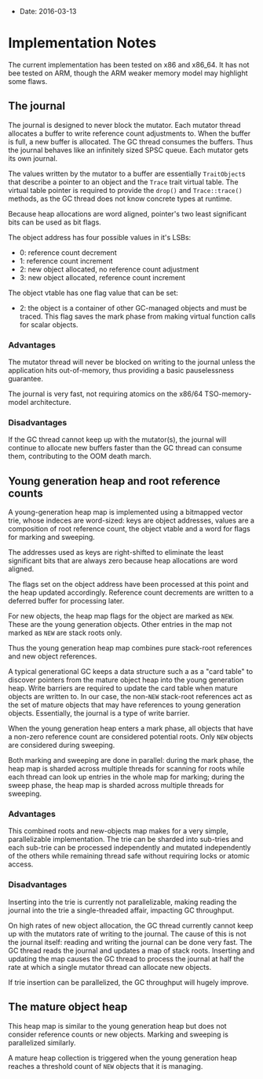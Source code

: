 
* Date: 2016-03-13

# Implementation Notes

The current implementation has been tested on x86 and x86_64. It has not bee tested on
ARM, though the ARM weaker memory model may highlight some flaws.

## The journal

The journal is designed to never block the mutator. Each mutator thread allocates a buffer to
write reference count adjustments to. When the buffer is full, a new buffer is allocated.
The GC thread consumes the buffers. Thus the journal behaves like an infinitely sized
SPSC queue. Each mutator gets its own journal.

The values written by the mutator to a buffer are essentially `TraitObject`s that describe
a pointer to an object and the `Trace` trait virtual table. The virtual table pointer is
required to provide the `drop()` and `Trace::trace()` methods, as the GC thread does not
know concrete types at runtime.

Because heap allocations are word aligned, pointer's two least significant bits can be used
as bit flags.

The object address has four possible values in it's LSBs:

* 0: reference count decrement
* 1: reference count increment
* 2: new object allocated, no reference count adjustment
* 3: new object allocated, reference count increment

The object vtable has one flag value that can be set:

* 2: the object is a container of other GC-managed objects and must be traced. This flag saves
  the mark phase from making virtual function calls for scalar objects.

### Advantages

The mutator thread will never be blocked on writing to the journal unless the application hits
out-of-memory, thus providing a basic pauselessness guarantee.

The journal is very fast, not requiring atomics on the x86/64 TSO-memory-model architecture.

### Disadvantages

If the GC thread cannot keep up with the mutator(s), the journal will continue to allocate
new buffers faster than the GC thread can consume them, contributing to the OOM death march.

## Young generation heap and root reference counts

A young-generation heap map is implemented using a bitmapped vector trie, whose indeces are
word-sized: keys are object addresses, values are a composition of root reference count, the object
vtable and a word for flags for marking and sweeping.

The addresses used as keys are right-shifted to eliminate the least significant bits that are
always zero because heap allocations are word aligned.

The flags set on the object address have been processed at this point and the heap updated
accordingly. Reference count decrements are written to a deferred buffer for processing later.

For new objects, the heap map flags for the object are marked as `NEW`. These are the young
generation objects. Other entries in the map not marked as `NEW` are stack roots only.

Thus the young generation heap map combines pure stack-root references and new object references.

A typical generational GC keeps a data structure such a as a "card table" to discover pointers from
the mature object heap into the young generation heap. Write barriers are required to update the
card table when mature objects are written to. In our case, the non-`NEW` stack-root
references act as the set of mature objects that may have references to young generation objects.
Essentially, the journal is a type of write barrier.

When the young generation heap enters a mark phase, all objects that have a non-zero reference
count are considered potential roots. Only `NEW` objects are considered during sweeping.

Both marking and sweeping are done in parallel: during the mark phase, the heap map is sharded across
multiple threads for scanning for roots while each thread can look up entries in the whole map for
marking; during the sweep phase, the heap map is sharded across multiple threads for sweeping.

### Advantages

This combined roots and new-objects map makes for a very simple, parallelizable implementation.
The trie can be sharded into sub-tries and each sub-trie can be processed independently and
mutated independently of the others while remaining thread safe without requiring locks or
atomic access.

### Disadvantages

Inserting into the trie is currently not parallelizable, making reading the journal into the trie
a single-threaded affair, impacting GC throughput.

On high rates of new object allocation, the GC thread currently cannot keep up with the
mutators rate of writing to the journal. The cause of this is not the journal itself: reading
and writing the journal can be done very fast. The GC thread reads the journal and updates a
map of stack roots. Inserting and updating the map causes the GC thread to process the journal
at half the rate at which a single mutator thread can allocate new objects.

If trie insertion can be parallelized, the GC throughput will hugely improve.

## The mature object heap

This heap map is similar to the young generation heap but does not consider reference counts
or new objects. Marking and sweeping is parallelized similarly.

A mature heap collection is triggered when the young generation heap reaches a threshold count of
`NEW` objects that it is managing.
